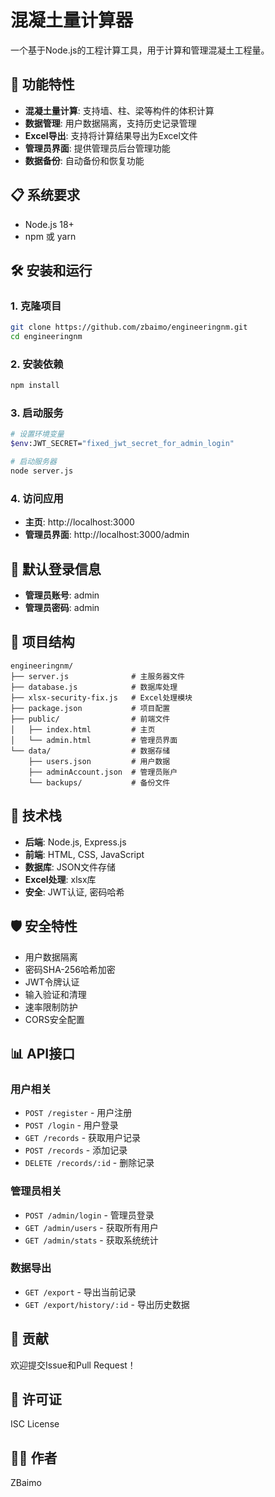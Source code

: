 # 混凝土量计算器

一个基于Node.js的工程计算工具，用于计算和管理混凝土工程量。

## 🚀 功能特性

- **混凝土量计算**: 支持墙、柱、梁等构件的体积计算
- **数据管理**: 用户数据隔离，支持历史记录管理
- **Excel导出**: 支持将计算结果导出为Excel文件
- **管理员界面**: 提供管理员后台管理功能
- **数据备份**: 自动备份和恢复功能

## 📋 系统要求

- Node.js 18+
- npm 或 yarn

## 🛠️ 安装和运行

### 1. 克隆项目
```bash
git clone https://github.com/zbaimo/engineeringnm.git
cd engineeringnm
```

### 2. 安装依赖
```bash
npm install
```

### 3. 启动服务
```bash
# 设置环境变量
$env:JWT_SECRET="fixed_jwt_secret_for_admin_login"

# 启动服务器
node server.js
```

### 4. 访问应用
- **主页**: http://localhost:3000
- **管理员界面**: http://localhost:3000/admin

## 🔐 默认登录信息

- **管理员账号**: admin
- **管理员密码**: admin

## 📁 项目结构

```
engineeringnm/
├── server.js              # 主服务器文件
├── database.js            # 数据库处理
├── xlsx-security-fix.js   # Excel处理模块
├── package.json           # 项目配置
├── public/                # 前端文件
│   ├── index.html         # 主页
│   └── admin.html         # 管理员界面
└── data/                  # 数据存储
    ├── users.json         # 用户数据
    ├── adminAccount.json  # 管理员账户
    └── backups/           # 备份文件
```

## 🔧 技术栈

- **后端**: Node.js, Express.js
- **前端**: HTML, CSS, JavaScript
- **数据库**: JSON文件存储
- **Excel处理**: xlsx库
- **安全**: JWT认证, 密码哈希

## 🛡️ 安全特性

- 用户数据隔离
- 密码SHA-256哈希加密
- JWT令牌认证
- 输入验证和清理
- 速率限制防护
- CORS安全配置

## 📊 API接口

### 用户相关
- `POST /register` - 用户注册
- `POST /login` - 用户登录
- `GET /records` - 获取用户记录
- `POST /records` - 添加记录
- `DELETE /records/:id` - 删除记录

### 管理员相关
- `POST /admin/login` - 管理员登录
- `GET /admin/users` - 获取所有用户
- `GET /admin/stats` - 获取系统统计

### 数据导出
- `GET /export` - 导出当前记录
- `GET /export/history/:id` - 导出历史数据

## 🤝 贡献

欢迎提交Issue和Pull Request！

## 📄 许可证

ISC License

## 👨‍💻 作者

ZBaimo 